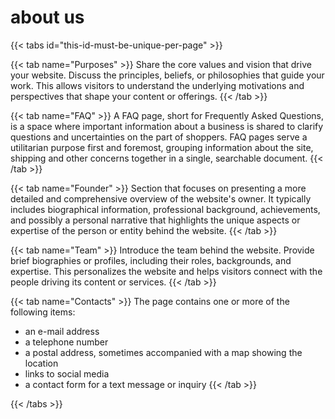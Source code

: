 # about us



{{< tabs id="this-id-must-be-unique-per-page" >}}

<!-- ************************************* -->
{{< tab name="Purposes" >}}
Share the core values and vision that drive your website. Discuss the principles, beliefs, or philosophies that guide your work. This allows visitors to understand the underlying motivations and perspectives that shape your content or offerings.
{{< /tab >}}
<!-- ************************************* -->

<!-- ************************************* -->
{{< tab name="FAQ" >}}
A FAQ page, short for Frequently Asked Questions, is a space where important information about a business is shared to clarify questions and uncertainties on the part of shoppers. FAQ pages serve a utilitarian purpose first and foremost, grouping information about the site, shipping and other concerns together in a single, searchable document.
{{< /tab >}}
<!-- ************************************* -->

<!-- ************************************* -->
{{< tab name="Founder" >}}
Section that focuses on presenting a more detailed and comprehensive overview of the website's owner. It typically includes biographical information, professional background, achievements, and possibly a personal narrative that highlights the unique aspects or expertise of the person or entity behind the website.
{{< /tab >}}
<!-- ************************************* -->

<!-- ************************************* -->
{{< tab name="Team" >}}
Introduce the team behind the website. Provide brief biographies or profiles, including their roles, backgrounds, and expertise. This personalizes the website and helps visitors connect with the people driving its content or services.
{{< /tab >}}
<!-- ************************************* -->

<!-- ************************************* -->
{{< tab name="Contacts" >}}
The page contains one or more of the following items:

- an e-mail address
- a telephone number
- a postal address, sometimes accompanied with a map showing the location
- links to social media
- a contact form for a text message or inquiry
{{< /tab >}}
<!-- ************************************* -->

{{< /tabs >}}



